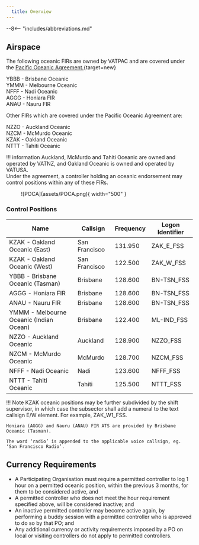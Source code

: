 ```yaml
---
  title: Overview
---
```


--8<-- "includes/abbreviations.md"


## Airspace

The following oceanic FIRs are owned by VATPAC and are covered under the [Pacific Oceanic Agreement.](https://drive.google.com/file/d/1xRWTTwpDOek2mkRbXQx53ee2uuot0ofB/view){target=new}

YBBB - Brisbane Oceanic  
YMMM - Melbourne Oceanic  
NFFF - Nadi Oceanic  
AGGG - Honiara FIR  
ANAU - Nauru FIR  

Other FIRs which are covered under the Pacific Oceanic Agreement are:  

NZZO - Auckland Oceanic  
NZCM - McMurdo Oceanic  
KZAK - Oakland Oceanic  
NTTT - Tahiti Oceanic  

!!! information
    Auckland, McMurdo and Tahiti Oceanic are owned and operated by VATNZ, and Oakland Oceanic is owned and operated by VATUSA.  
    Under the agreement, a controller holding an oceanic endorsement may control positions within any of these FIRs.

<figure markdown>
![POCA](assets/POCA.png){ width="500" }
</figure>

### Control Positions

| Name  | 	Callsign  | 	Frequency   |	Logon Identifier |
| ----------------- | --------------- | ----------------- | ----------- | 
| KZAK - Oakland Oceanic  (East) |  San Francisco | 131.950  |  ZAK_E_FSS |
| KZAK - Oakland Oceanic (West) | San Francisco  |  122.500 |  ZAK_W_FSS |
| YBBB - Brisbane Oceanic (Tasman)  | Brisbane  | 128.600  |  BN-TSN_FSS |
| AGGG - Honiara FIR	 |  Brisbane	 |  128.600 |  BN-TSN_FSS |
| ANAU - Nauru FIR |  Brisbane	 |  128.600 |  BN-TSN_FSS |
| YMMM - Melbourne Oceanic (Indian Ocean) |  Brisbane | 122.400  |  ML-IND_FSS |
| NZZO - Auckland Oceanic  |  Auckland |  128.900 |  NZZO_FSS |
| NZCM - McMurdo Oceanic  |  McMurdo |  128.700 |  NZCM_FSS |
| NFFF - Nadi Oceanic  | Nadi  |  123.600 |  NFFF_FSS |
| NTTT - Tahiti Oceanic  |  Tahiti |  125.500 |  NTTT_FSS |


!!! Note 
    KZAK oceanic positions may be further subdivided by the shift supervisor, in which case the subsector shall add a numeral to the text callsign E/W element. For example, ZAK_W1_FSS.

    Honiara (AGGG) and Nauru (ANAU) FIR ATS are provided by Brisbane Oceanic (Tasman).  

    The word ‘radio’ is appended to the applicable voice callsign, eg. ‘San Francisco Radio’.

## Currency Requirements

- A Participating Organisation must require a permitted controller to log 1 hour on a permitted oceanic position, within the previous 3 months, for them to be considered active, and
- A permitted controller who does not meet the hour requirement specified above, will be considered inactive; and
- An inactive permitted controller may become active again, by performing a buddy session with a permitted controller who is approved to do so by that PO; and
- Any additional currency or activity requirements imposed by a PO on local or visiting controllers do not apply to permitted controllers.
